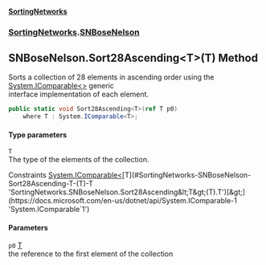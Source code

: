 #### [SortingNetworks](./index.md 'index')
### [SortingNetworks](./SortingNetworks.md 'SortingNetworks').[SNBoseNelson](./SortingNetworks-SNBoseNelson.md 'SortingNetworks.SNBoseNelson')
## SNBoseNelson.Sort28Ascending&lt;T&gt;(T) Method
Sorts a collection of 28 elements in ascending order using the [System.IComparable&lt;&gt;](https://docs.microsoft.com/en-us/dotnet/api/System.IComparable-1 'System.IComparable`1') generic  
interface implementation of each element.  
```csharp
public static void Sort28Ascending<T>(ref T p0)
    where T : System.IComparable<T>;
```
#### Type parameters
<a name='SortingNetworks-SNBoseNelson-Sort28Ascending-T-(T)-T'></a>
`T`  
The type of the elements of the collection.  

Constraints [System.IComparable&lt;](https://docs.microsoft.com/en-us/dotnet/api/System.IComparable-1 'System.IComparable`1')[T](#SortingNetworks-SNBoseNelson-Sort28Ascending-T-(T)-T 'SortingNetworks.SNBoseNelson.Sort28Ascending&lt;T&gt;(T).T')[&gt;](https://docs.microsoft.com/en-us/dotnet/api/System.IComparable-1 'System.IComparable`1')  
  
#### Parameters
<a name='SortingNetworks-SNBoseNelson-Sort28Ascending-T-(T)-p0'></a>
`p0` [T](#SortingNetworks-SNBoseNelson-Sort28Ascending-T-(T)-T 'SortingNetworks.SNBoseNelson.Sort28Ascending&lt;T&gt;(T).T')  
the reference to the first element of the collection  
  
